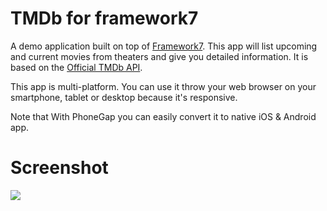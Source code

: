 # TMDb for framework7
A demo application built on top of <a href="https://github.com/nolimits4web/Framework7">Framework7</a>. This app will list upcoming and current movies from theaters and give you detailed information. It is based on the <a href="https://www.themoviedb.org/documentation/api">Official TMDb API</a>.

This app is multi-platform. You can use it throw your web browser on your smartphone, tablet or desktop because it's responsive. 


Note that With PhoneGap you can easily convert it to native iOS & Android app.

# Screenshot
<img src="https://2.bp.blogspot.com/-QGXiTghIvFE/WKQwNmMG62I/AAAAAAAABxc/GfDwOvBIEgIP6xzFakzuZKk7m7dbwUCRwCLcB/s1600/dfdssssd1.jpg"/>
